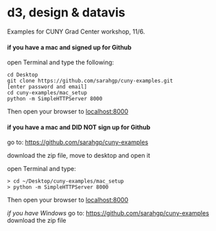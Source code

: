 d3, design & datavis
=============

Examples for CUNY Grad Center workshop, 11/6.

#### if you have a mac and signed up for Github

open Terminal and type the following:
````
cd Desktop
git clone https://github.com/sarahgp/cuny-examples.git
[enter password and email]
cd cuny-examples/mac_setup
python -m SimpleHTTPServer 8000
````
Then open your browser to [localhost:8000](locahost:8000)


#### if you have a mac and DID NOT sign up for Github
go to: https://github.com/sarahgp/cuny-examples

download the zip file, move to desktop and open it

open Terminal and type: 

````
> cd ~/Desktop/cuny-examples/mac_setup
> python -m SimpleHTTPServer 8000
````
Then open your browser to [localhost:8000](locahost:8000)

*if you have Windows*
go to: https://github.com/sarahgp/cuny-examples
download the zip file

